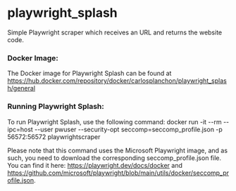 # playwright_splash
Simple Playwright scraper which receives an URL and returns the website code.

### Docker Image:
The Docker image for Playwright Splash can be found at
https://hub.docker.com/repository/docker/carlosplanchon/playwright_splash/general

### Running Playwright Splash:
To run Playwright Splash, use the following command:
docker run -it --rm --ipc=host --user pwuser --security-opt seccomp=seccomp_profile.json -p 56572:56572 playwrightscraper

Please note that this command uses the Microsoft Playwright image, and as such, you need to download the corresponding seccomp_profile.json file. You can find it here: https://playwright.dev/docs/docker and https://github.com/microsoft/playwright/blob/main/utils/docker/seccomp_profile.json.
